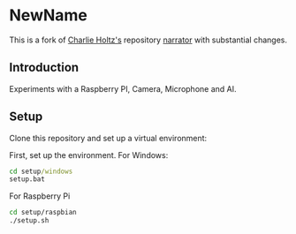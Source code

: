 # NewName

This is a fork of [Charlie Holtz's](https://github.com/cbh123/narrator/tree/main) repository [narrator](https://github.com/cbh123/narrator/tree/main) with substantial changes.

## Introduction

Experiments with a Raspberry PI, Camera, Microphone and AI.

## Setup

Clone this repository and set up a virtual environment:

First, set up the environment.
For Windows:
```bat
cd setup/windows
setup.bat
```

For Raspberry Pi
```bash
cd setup/raspbian
./setup.sh
```
